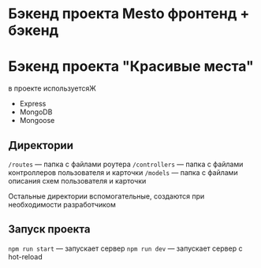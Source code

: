 # Бэкенд проекта Mesto фронтенд + бэкенд
# Бэкенд проекта "Красивые места"
в проекте используетсяЖ

* Express
* MongoDB
* Mongoose
## Директории

`/routes` — папка с файлами роутера
`/controllers` — папка с файлами контроллеров пользователя и карточки
`/models` — папка с файлами описания схем пользователя и карточки

Остальные директории вспомогательные, создаются при необходимости разработчиком
## Запуск проекта

`npm run start` — запускает сервер
`npm run dev` — запускает сервер с hot-reload
